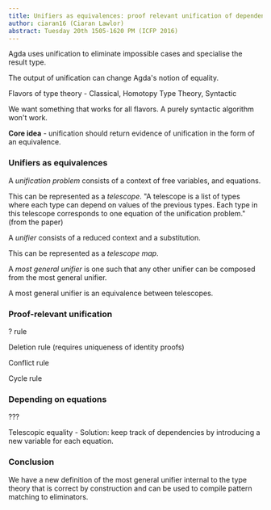 ```yaml
---
title: Unifiers as equivalences: proof relevant unification of dependently typed data
author: ciaran16 (Ciaran Lawlor)
abstract: Tuesday 20th 1505-1620 PM (ICFP 2016)
---
```


Agda uses unification to eliminate impossible cases and specialise the result type.

The output of unification can change Agda's notion of equality.

Flavors of type theory - Classical, Homotopy Type Theory, Syntactic

We want something that works for all flavors. A purely syntactic algorithm won't work.

**Core idea** - unification should return evidence of unification in the form of an equivalence.

### Unifiers as equivalences

A *unification problem* consists of a context of free variables, and equations.

This can be represented as a *telescope*. "A telescope is a list of types where each type can depend on values of the previous types. Each type in this telescope corresponds to one equation of the unification problem." (from the paper)

A *unifier* consists of a reduced context and a substitution.

This can be represented as a *telescope map*.

A *most general unifier* is one such that any other unifier can be composed from the most general unifier.

A most general unifier is an equivalence between telescopes.

### Proof-relevant unification

? rule

Deletion rule (requires uniqueness of identity proofs)

Conflict rule

Cycle rule

### Depending on equations

???

Telescopic equality - Solution: keep track of dependencies by introducing a new variable for each equation.

### Conclusion

We have a new definition of the most general unifier internal to the type theory that is correct by construction and can be used to compile pattern matching to eliminators.
